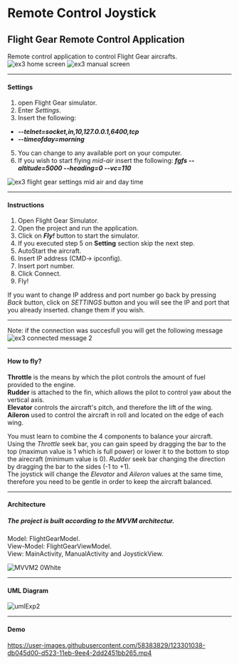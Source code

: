 # Remote Control Joystick
## Flight Gear Remote Control Application


Remote control application to control Flight Gear aircrafts. <br/>
![ex3 home screen](https://user-images.githubusercontent.com/58383829/122922810-b023d880-d36c-11eb-94c5-d5e446eab80d.jpg)
![ex3 manual screen](https://user-images.githubusercontent.com/58383829/122922848-b914aa00-d36c-11eb-9b77-4988f0ac8fb6.jpg)


______________
#### Settings
1. open Flight Gear simulator.
2. Enter _Settings_.
3. Insert the following: 
* **_--telnet=socket,in,10,127.0.0.1,6400,tcp_**
* **_--timeofday=morning_**
5. You can change to any available port on your computer.
6. If you wish to start flying _mid-air_ insert the following: **_fgfs --altitude=5000 --heading=0 --vc=110_**

![ex3 flight gear settings mid air and day time](https://user-images.githubusercontent.com/58383829/122949694-8a0a3280-d384-11eb-9228-b9469e025abb.jpg)

______________
#### Instructions
1. Open Flight Gear Simulator.
2. Open the project and run the application.
3. Click on **_Fly!_** button to start the simulator.  
4. If you executed step 5 on **Setting** section skip the next step.
5. AutoStart the aircraft.
6. Insert IP address (CMD-> ipconfig).
7. Insert port number.
8. Click Connect.
9. Fly!

If you want to change IP address and port number go back by pressing *_Back_* button, click on *_SETTINGS_* button
and you will see the IP and port that you already inserted. change them if you wish. <br/>
________________________
Note: if the connection was succesfull you will get the following message <br/> ![ex3 connected message 2](https://user-images.githubusercontent.com/58383829/122923106-fc6f1880-d36c-11eb-8400-eaff18bb6d67.jpg)


______________
#### How to fly?
**Throttle** is the means by which the pilot controls the amount of fuel provided to the engine. <br/>
**Rudder** is attached to the fin, which allows the pilot to control yaw about the vertical axis. <br/>
**Elevator** controls the aircraft's pitch, and therefore the lift of the wing. <br/>
**Aileron** used to control the aircraft in roll and located on the edge of each wing. <br/>

You must learn to combine the 4 components to balance your aircraft. <br/>
Using the _Throttle_ seek bar, you can gain speed by dragging the bar to the top (maximun value is 1 which is full power) 
or lower it to the bottom to stop the airecraft (minimum value is 0).
_Rudder_ seek bar changing the direction by dragging the bar to the sides (-1 to +1). <br/>
The joystick will change the _Elevator_ and _Aileron_ values at the same time, therefore you need to be gentle in order to keep the aircraft balanced. <br/>
______________
#### Architecture
##### The project is built according to the MVVM architectur. 
Model: FlightGearModel. <br/>
View-Model: FlightGearViewModel. <br/>
View: MainActivity, ManualActivity and JoystickView. <br/>

![MVVM2 0White](https://user-images.githubusercontent.com/58383829/123124988-cefb9b00-d450-11eb-8e35-8d96ad8c398b.jpg)


--------------
#### UML Diagram
![umlExp2](https://user-images.githubusercontent.com/58383829/123119456-3bc06680-d44c-11eb-904e-ab9f10f13a1d.jpg)

--------------
#### Demo


https://user-images.githubusercontent.com/58383829/123301038-db045d00-d523-11eb-9ee4-2dd2451bb265.mp4

